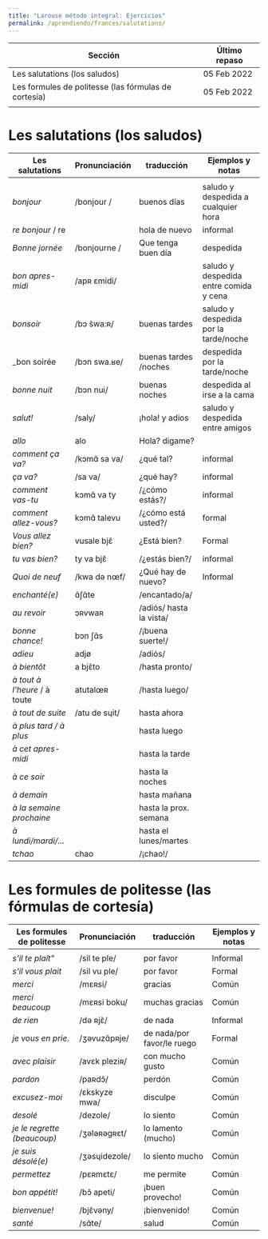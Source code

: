 ```yaml
---
title: "Larouse método integral: Ejercicios"
permalink: /aprendiendo/frances/salutations/
---
```


| Sección                        						| Último repaso |
| ----------------------------------------------------- | ------------- |
| Les salutations (los saludos)  						| 05 Feb 2022  	|
| Les formules de politesse (las fórmulas de cortesía)  | 05 Feb 2022   |
| | |


# Les salutations (los saludos)


| Les salutations  		| Pronunciación         | traducción    		| Ejemplos y notas  |
| --------------------- | --------------------- | --------------------- | ------------------|
|  																							|
| _bonjour_        		| /bonjour /            | buenos días     		| saludo y despedida a cualquier hora |
| _re bonjour_ / re 	|						| hola de nuevo			| informal
| _Bonne jornée_ 		| /bonjourne /			| Que tenga buen día 	| despedida 		|
| _bon apres-midi_		| /apʀ εmidi/			|						| saludo y despedida entre comida y cena|
| _bonsoir_        		| /bɔ ̃swa:ʀ/            | buenas tardes   		| saludo y despedida por la tarde/noche |
| _bon soirée			| /bɔn swa.ʁe/			| buenas tardes /noches	| despedida por la tarde/noche	|
| _bonne nuit_     		| /bɔn nui/             | buenas noches   		| despedida al irse a la cama |
| _salut!_         		| /saly/                | ¡hola! y adios        | saludo y despedida entre amigos|
| _allo_           		| alo              		| Hola? digame?  		|					|
| _comment ça va?_ 		| /kɔmɑ̃ sa va/          | ¿qué tal?       		| informal          |
| _ça va?_         		| /sa va/               | ¿qué hay?		 		| informal			|
| _comment vas-tu_ 		| kɔmɑ̃ va ty      		| /¿cómo estás?/ 		| informal         	| 
| _comment allez-vous?_ | kɔmɑ̃ talevu     		| /¿cómo está usted?/ 	| formal            |
| _Vous allez bien?_ 	| vusale bjɛ̃ 			| ¿Está bien?			| Formal 			|
| _tu vas bien?_   		| ty va bjɛ̃       		| /¿estás bien?/    	| informal          | 
| _Quoi de neuf_        | /kwa də nœf/			| ¿Qué hay de nuevo? 	| Informal 			|
| _enchanté(e)_     	| ɑ̃ʃɑ̃te          		| /encantado/a/         |                 	| 
| _au revoir_      		| ɔʀvwaʀ           		| /adiós/ hasta la vista/|               	|                 
| _bonne chance!_  		| bɔn ʃɑ̃s         		| /¡buena suerte!/ 		|                  	|                
| _adieu_           	| adjø            		| /adiós/         		|                   |                
| _à bientôt_       	| a bjɛ̃to        		| /hasta pronto/  		|                   |                 
| _à tout à l'heure_ / à toute	| atutalœʀ      | /hasta luego/   		|                   | 
| _à tout de suite_		| /atu de sɥit/			| hasta ahora 		    | 					|
| _à plus tard / à plus_| 						| hasta luego 			| 					|
| _à cet apres-midi_ 	|						| hasta la tarde 		| 					|  
| _à ce soir_ 			| 						| hasta la noches 		| 					|
| _à demain_			|						| hasta mañana 			| 					|
| _à la semaine prochaine_ | 					| hasta la prox. semana | 					|
| _à lundi/mardi/..._ 	| 						| hasta el lunes/martes | 					|          
| _tchao_           	| chao            		| /¡chao!/        		|                   |  



# Les formules de politesse (las fórmulas de cortesía)

| Les formules de politesse        | Pronunciación   | traducción    			| Ejemplos y notas  |
| -------------------------------- | --------------- | ------------------------ | ----------------- |
|  																									|
| _s'il te plaît"_ 			  		| /sil te ple/  | por favor	    			| Informal     		|
| _s'il vous plait_ 		  		| /sil vu ple/  | por favor	    			| Formal       		|
| _merci_ 			               	| /mɛʀsi/       | gracias					| Común 			|
| _merci beaucoup_ 					| /mɛʀsi boku/  | muchas gracias			| Común 			|
| _de rien_ 		          		| /də ʀjɛ̃/     	| de nada 					| Informal      	|			
| _je vous en prie._ 				| /ʒəvuzɑ̃pʀje/  | de nada/por favor/le ruego| Formal 			|                  
| _avec plaisir_				    | /avɛk pleziʀ/ | con mucho gusto 			| Común 			|                 
| _pardon_ 		             		| /paʀdɔ̃/       | perdón 					| Común 			|
| _excusez-moi_ 		      		| /ɛkskyze mwa/ | disculpe					| Común 			|                  
| _desolé_ 			         		| /dezole/      | lo siento 				| Común 			|                  
| _je le regrette (beaucoup)_ 		| /ʒələʀəgʀɛt/  | lo lamento (mucho)		| Común 			|                  
| _je suis désolé(e)_ 				| /ʒəsɥidezole/ | lo siento mucho			| Común 			|                  
| _permettez_ 			     		| /pɛʀmɛtɛ/     | me permite				| Común 			|
| _bon appétit!_ 					| /bɔ̃ apeti/    | ¡buen provecho!			| Común 			|
| _bienvenue!_ 				  		| /bjɛ̃vəny/     | ¡bienvenido! 				| Común 			|
| _santé_ 		              		| /sɑ̃te/        | salud 					| Común 			|
